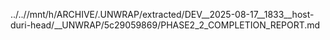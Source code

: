 ../..//mnt/h/ARCHIVE/.UNWRAP/extracted/DEV__2025-08-17__1833__host-duri-head/__UNWRAP/5c29059869/PHASE2_2_COMPLETION_REPORT.md